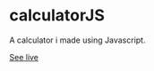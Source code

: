 # calculatorJS

A calculator i made using Javascript.

[See live](https://juansan0.github.io/calculatorJS/)
